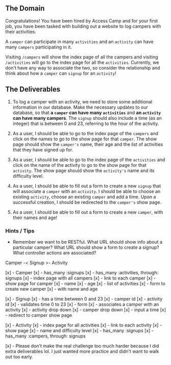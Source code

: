 ## The Domain
Congratulations! You have been hired by Access Camp and for your first job, you have been tasked with building out a website to log campers with their activities.

A `camper` can participate in many `activities` and an `activity` can have many `campers` participating in it.

Visiting `/campers` will show the index page of all the campers and visiting `/activities` will go to the index page for all the `activities`.
Currently, we don't have any way to associate the two, so consider the relationship and think about how a `camper` can `signup` for an `activity`!

## The Deliverables

1. To log a camper with an activity, we need to store some additional information in our database. Make the necessary updates to our database, so that **a `camper` can have many `activities`** and **an `activity` can have many campers**. The `signup` should also include a time (as an integer) that is between 0 and 23, referring to the hour of the activity.

2. As a user, I should be able to go to the index page of the `campers` and click on the names to go to the show page for that `camper`. The show page should show the `camper's` name, their age and the list of activities that they have signed up for.

3. As a user, I should be able to go to the index page of the `activities` and click on the name of the activity to go to the show page for that `activity`. The show page should show the `activity's` name and its difficulty level.

4. As a user, I should be able to fill out a form to create a new `signup` that will associate a `camper` with an `activity`. I should be able to choose an existing `activity`, choose an existing `camper` and add a time. Upon a successful creation, I should be redirected to the `camper's` show page.

5. As a user, I should be able to fill out a form to create a new `camper`, with their names and age!

### Hints / Tips

+ Remember we want to be RESTful. What URL should show info about a particular camper? What URL should show a form to create a signup? What controller actions are associated?  

Camper -< Signup >- Activity

[x] - Camper
  [x] - has_many :signups
  [x] - has_many :activities, through: signups
  [x] - index page with all campers
    [x] - link to each camper
  [x] - show page for camper
    [x] - name
    [x] - age
    [x] - list of activities
  [x] - form to create new camper
    [x] - with name and age

[x] - Signup
    [x] - has a time between 0 and 23
    [x] - camper id
    [x] - activity id
  [x] - validates time 0 to 23
  [x] - form
    [x] - associates a camper with an activity
    [x] - activity drop down
    [x] - camper drop down
    [x] - input a time
    [x] - redirect to camper show page

[x] - Activity
  [x] - index page for all activities
    [x] - link to each activity
  [x] - show page
    [x] - name and difficulty level
  [x] - has_many :signups
  [x] - has_many :campers, through: signups

[x] - Please don't make the real challenge too much harder because I did extra deliverables lol. I just wanted more practice and didn't want to walk out too early.